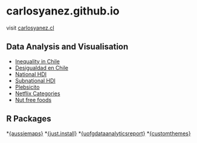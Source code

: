# carlosyanez.github.io

 visit [carlosyanez.cl](https://www.carlosyanez.cl)

## Data Analysis and Visualisation 
 
* [Inequality in Chile](Chiles_Inequality.html)
* [Desigualdad en Chile](Chiles_Inequality_es.html)
* [National HDI](national_hdi.html)
* [Subnational HDI](subnational_hdi.html)
* [Plebsicito](plebiscito_plot.html)
* [Netflix Categories](netflix_categories.html)
* [Nut free foods]()

## R Packages

*[{aussiemaps}](aussiemaps/)
*[{just.install}](just.install/)
*[{uofgdataanalyticsreport}](uofgdataanalyticsreport/)
*[{customthemes}](customthemes/)